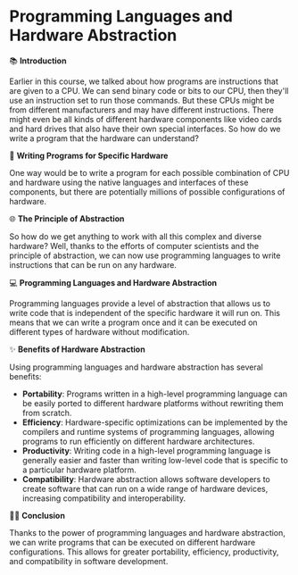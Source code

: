 # Programming Languages and Hardware Abstraction

📚 **Introduction**

Earlier in this course, we talked about how programs are instructions that are given to a CPU. We can send binary code or bits to our CPU, then they'll use an instruction set to run those commands. But these CPUs might be from different manufacturers and may have different instructions. There might even be all kinds of different hardware components like video cards and hard drives that also have their own special interfaces. So how do we write a program that the hardware can understand?

🔧 **Writing Programs for Specific Hardware**

One way would be to write a program for each possible combination of CPU and hardware using the native languages and interfaces of these components, but there are potentially millions of possible configurations of hardware. 

🌐 **The Principle of Abstraction**

So how do we get anything to work with all this complex and diverse hardware? Well, thanks to the efforts of computer scientists and the principle of abstraction, we can now use programming languages to write instructions that can be run on any hardware.

💻 **Programming Languages and Hardware Abstraction**

Programming languages provide a level of abstraction that allows us to write code that is independent of the specific hardware it will run on. This means that we can write a program once and it can be executed on different types of hardware without modification.

✨ **Benefits of Hardware Abstraction**

Using programming languages and hardware abstraction has several benefits:

- **Portability**: Programs written in a high-level programming language can be easily ported to different hardware platforms without rewriting them from scratch.
- **Efficiency**: Hardware-specific optimizations can be implemented by the compilers and runtime systems of programming languages, allowing programs to run efficiently on different hardware architectures.
- **Productivity**: Writing code in a high-level programming language is generally easier and faster than writing low-level code that is specific to a particular hardware platform.
- **Compatibility**: Hardware abstraction allows software developers to create software that can run on a wide range of hardware devices, increasing compatibility and interoperability.

👩‍💻 **Conclusion**

Thanks to the power of programming languages and hardware abstraction, we can write programs that can be executed on different hardware configurations. This allows for greater portability, efficiency, productivity, and compatibility in software development.